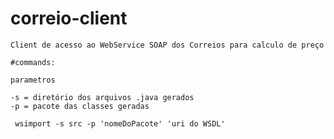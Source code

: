 # correio-client

	Client de acesso ao WebService SOAP dos Correios para calculo de preço
	
	#commands:

	parametros
	
	-s = diretório dos arquivos .java gerados
	-p = pacote das classes geradas
	
	 wsimport -s src -p 'nomeDoPacote' 'uri do WSDL'
